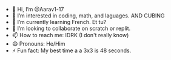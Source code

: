 - 👋 Hi, I’m @Aarav1-17
- 👀 I’m interested in coding, math, and laguages. AND CUBING
- 🌱 I’m currently learning French. Et tu?
- 💞️ I’m looking to collaborate on scratch or replit.
- 📫 How to reach me: IDRK (I don't really know)
- 😄 Pronouns: He/Him
- ⚡ Fun fact: My best time a a 3x3 is 48 seconds.

<!---
Aarav1-17/Aarav1-17 is a ✨ special ✨ repository because its `README.md` (this file) appears on your GitHub profile.
You can click the Preview link to take a look at your changes.
--->
